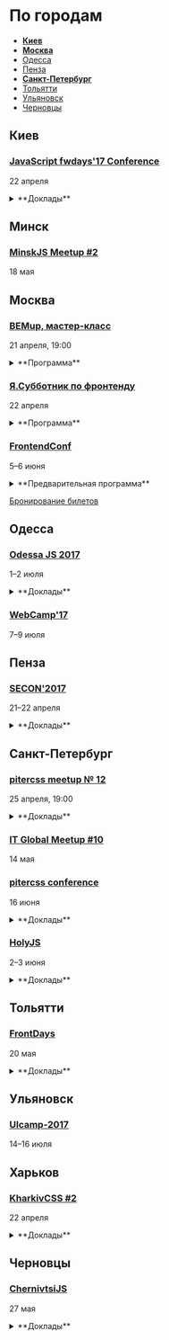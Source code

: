# По городам

- **[Киев](#Киев)**
- **[Москва](#Москва)**
- [Одесса](#Одесса)
- [Пенза](#Пенза)
- **[Санкт-Петербург](#Санкт-Петербург)**
- [Тольятти](#Тольятти)
- [Ульяновск](#Ульяновск)
- [Черновцы](#Черновцы)

## Киев

### [JavaScript fwdays'17 Conference](http://frameworksdays.com/event/js-frameworks-day-2017)

22 апреля

<details>
  <summary>**Доклады**</summary>

  - «Create Architecture and not Frameworks», Сергей Больщиков (Wix)
  - «Progressive web apps with Polymer», Martin Splitt (Archilogic)
  - «Testing in Node.js World», Никита Галкин (Ezetech)
  - «Introduction in Reactive Programming with React», Григорий Шехет (Grammarly)
  - «Internet of Peers», Mathias Buus (Open Source Hacker)
  - «2017: Автостопом по галактике JavaScript», Илья Климов (WookieeLabs)
  - «Password Hashing», Emil Bayes (CommodiTrader)
  - «Trojan War: SinonJS», Александра Калинина (Valor Software)
  - «React + Redux: performance & scalability», Виталий Редько (Ezetech)
  - «Настройка SEO для одностраничных web-приложений на Angular», Сергей Мелашич (Agilie)
  - «Compile like it's 2017», Артем Яворский (Hell Yeah LLC)
  - «CSS 5DX», Александр Павлыщ (Astound commerce)
  - «Robust and efficient message-driven development», Алексей Распопов (DataRobot)
  - «Vue.js или как наконец отказаться от React», Андрей Грачёв (Сrello)
  - «Improve your web application using Progressive Web Metrics», Artem Denysov (Ciklum)
  - «How to improve Angular 2 performance?», Александр Трищенко (DataArt)
</details>

## Минск

### [MinskJS Meetup #2](https://www.facebook.com/MinskJS)

18 мая

## Москва

### [BEMup, мастер-класс](https://ru.bem.info/forum/1314/)

21 апреля, 19:00

<details>
  <summary>**Программа**</summary>

  1. Напишем БЭМ-проект на основе project-stub.
  2. На примерах покажем, для чего нужны технологии BEMJSON, BEMTREE, BEMHTML, DEPS, и как использовать их вместе.
  3. По традиции ответим на все вопросы, которые вы зададите в комментариях к этому анонсу.
  4. Вопросы, которые возникнут во время мастер-класса, конечно, тоже не оставим без ответов :)
</details>

### [Я.Субботник по фронтенду](https://events.yandex.ru/events/yasubbotnik/22-april-2017/)

22 апреля

<details>
  <summary>**Программа**</summary>

  - «Опыт внедрения Flow», Алексей Верхоланцев
  - «10k», Виталий Харисов
  - «Сomposition over inheritance», Владимир Гриненко
  - «Собираем Kinect из смартфона и Smart TV», Виталий Потапов, Александр Олейников
  - «Карта для Олимпиады», Иван Карев
  - «Сага о redux», Максим Васильев
  - «Жизнь без интернета», Артем Кувалдин
</details>

### [FrontendConf](http://frontendconf.ru/)

5–6 июня  

<details>
  <summary>**Предварительная программа**</summary>

  - Секция «Инструменты»
    - «React на стероидах», Владимир Гриненко (Яндекс)
    - «Ваш CSS нас не устраивает, мы придумаем свой», Роман Прудников (2ГИС)
    - «Бешеные псы: Angular 2 vs React», Евгений Гусев (Wrike)
    - «Юзабилити, конверсии и SEO для Frontend», Тарас Гуща (Seo.Ua)
    - «Рефакторинг клиентского кода или как отрефакторить миллион строк кода и не сойти с ума», Алексей Золотых (Wrike)
    - «React native на практике: от идеи до приложения», Павел Кондратенко (Rambler&Co)
    - «Паразитируем на React-экосистеме (Angular 2+)», Алексей Охрименко (IPONWEB)
    - «Как создать компонент, которым все захотят пользоваться», Виктор Русакович (GP Solutions)
    - «Возвращаем фронтенд на сервер с Korolev», Алексей Фомкин (Data Monsters)
    - «Документация REST API», Артём Кузвесов (Ideco)

  - Секция «Адаптация»
    - «Адаптивная верстка 5 лет спустя», Сергей Кузнецов (AGIMA)
    - «Как мы запустили offline-версию сайта RG.RU», Алексей Чернышев (Российская Газета)
    - «Как технология AMP HTML ускоряет сайты и повышает бизнес-метрики», Артём Цымпов (eski.mobi)
    - «Адаптивный сайт. Как грамотно сделать муху из слона и слона из мухи», Дмитрий Шагаров (Tutmee Agency)

  [Полный список докладов на рассмотрении](http://frontendconf.ru/2017/abstracts/)
</details>

[Бронирование билетов](http://conf.ontico.ru/conference/join/frontend_conf_2017.html)

## Одесса

### [Odessa JS 2017](https://odessajs.org/)

1–2 июля

<details>
  <summary>**Доклады**</summary>

  - «Progressive Web Apps или как сделать веб-приложение ближе к нативному», Тимофей Лавренюк
  - «Троянская война: SinonJS», Александра Калинина
  - «Component-Driven Development», Кожухаренко Николай
  - «Понимание Vim», Бойко Виктор
  - «Dart... жив?», Гусев Евгений
  - «Use cases of Node.js Streams», Andrii Shumada
  - «Как правильно думать», Oleksiy Pletnov
  - «Reactive State Management with Focal», Григорий Шехет
</details>

### [WebCamp'17](http://webcamp.in.ua)

7–9 июля

## Пенза

### [SECON'2017](http://2017.secon.ru)

21–22 апреля

<details>
  <summary>**Доклады**</summary>

  - «Кроссплатформенные приложения с Ionic 2 и Apache Cordova», Слава Жарков (Rails Jedies)
  - «Веб-компоненты: 4 года спустя», Маковеев Сергей (CodeInside)
  - «Elm в production», Васильков Василий (Ecwid)
</details>

## Санкт-Петербург

### [pitercss meetup № 12](https://pitercss.timepad.ru/event/457262/)

25 апреля, 19:00

<details>
  <summary>**Доклады**</summary>

  - «Как мы масштабировали банк для бизнеса», Александр Кашкабаш
  - «Цена пропущенного фрейма», Дмитрий Шуранов
  - Доклад уточняется
</details>


### [IT Global Meetup #10](http://piter-united.ru/itgm10/)

14 мая

### [pitercss conference](https://pitercss.com/)

16 июня

<details>
  <summary>**Доклады**</summary>

  - «Paint the web with CSS. On creating art with code», Eva Lettner (ChillBill)
  - «Creating Magic With Houdini», Patrick Kettner (Microsoft)
</details>

### [HolyJS](https://holyjs-piter.ru)

2–3 июня

<details>
  <summary>**Доклады**</summary>

  - «Forgotten funky functions», Jakob Mattson
  - «Переносим существующее web-приложение в виртуальную реальность», Денис Радин
  - «Зависимости в компонентном вебе, сделанные правильно», Владимир Гриненко
  - «Down the Rabbit Hole: JavaScript in Wonderland», Claudia Hernández
  - «Functional Programming in JS: What? Why? How?», Anjana Vakil
  - «Typing, Goto There and Back Again», Douglas Crockford
  - «The Post JavaScript Apocalypse», Douglas Crockford
  - «Rendering performance from the ground up», Martin Splitt (Archilogic)
  - «JS UX: Writing code for humans», Lea Verou
  - «The Hitchhiker's Guide to the Serverless Galaxy», Slobodan Stojanovic
</details>

## Тольятти

### [FrontDays](https://frontdays.ru)

20 мая

<details>
  <summary>**Доклады**</summary>

  - «Идем к синхронному flow в асинхронном мире node.js», Павлов Александр (AndersenLab)
  - «Деоптимизация JavaScript», Игорь Лобанов (OneTwoTrip)
  - «Мист. Сервис для работы с Apache Spark», Леонид Блохин (pache Spark)
  - «REACTивные терминалы оплаты. Да, так тоже можно!», Дмитрий Тупалов (Tyme.ru)
  - «Погружение в Service Worker», Олег Наянов (DZ Systems)
  - «Как мы уменьшили время релиза с 4 месяцев до 30 минут», Алексей Букин (Альфа-лаборатория)
  - «Прогрессивные методы ускорения», Артём Белов (Право.ру)
  - «λ в js без фанатизма», Михаил Синяков, (X-Card)
  - «В поисках утерянных полимеров», Влад Минаев (Haulmont)
  - «CSS-методологии от О до Б», Алексей Охрименко (IPONWEB)
  - «Оптимизация React приложений: сокращаем рендеры и не только», Дмитрий Васюк (RedMadRobot)
  - «Регрессионное тестирование верстки скриншотами с помощью gemini», Сергей Савельев (Яндекс)
  - «Весна. Время почистить код!», Виталий Потапов (Яндекс)
  - «Оптимизация сборки Webpack», Алексей Иванов (Evil Martians)
  - «Как подружить дизайнеров с разработчиками? Прототипирование на основе WebComponents», Виталий Грин (Альфа Лаборатория)
  - «AMP для e-comerce и журналистики», Игорь Шеко (Voximplant)
</details>

## Ульяновск

### [Ulcamp-2017](https://2017.ulcamp.ru/)

14–16 июля

## Харьков

### [KharkivCSS #2](http://kharkivcss.org)

22 апреля

<details>
  <summary>**Доклады**</summary>

  - «Что нам стоит дом построить?», Антон Немцев
  - «CSS Selectors», Евгений Исаков
  - «Построение сложных анимационных интерфейсов», Андрей Бойко
  - «Фронтенд по фэн-шуй», Виктор Павлов
  - «Bootstrap 4 уже скоро! Что там?», Игорь Зенич
  - «CSS-переменные», Елена Жукова
  - «Velosipedium structuris», Олександр Шпак
  - «Функциональные анимации в вебе», Денис Яровой
  - «Мой ванильный CSS», Вадим Макеев
</details>

## Черновцы

### [ChernivtsiJS](http://chernivtsi.js.org/)

27 мая

<details>
  <summary>**Доклады**</summary>

  - «Peg.js and writing custom grammar parser», Oleksandr Lapshin (Rails Reactor)
  - «Bootstrap: как правильно и что нового в 4-ке», Ihor Zenich (EPAM)
  - «Мобильные приложения на JS. Как, зачем, почему бы и нет?», Volodymyr Stelmakh (Hell Yeah LLC)
  - «Secret Topic», Roman Liutikov (Attendify)
  - «How to keep node_modules huge with Babel», Artem Yavorsky (Hell Yeah LLC)
  - «Styles in the world of components», Kyrylo Yakovenko (CleverCrew)
  - «Secret Topic», Tanya Sakharova (MobiDev)
  - «Програмування мікроконтроллерів на JavaScript», Andrew Kostetskyi (ASD Team)
  - «A word on Regular Expressions», Aleksey Shvayka (Hell Yeah LLC)
</details>
